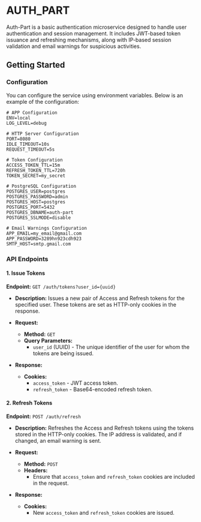 # AUTH_PART

Auth-Part is a basic authentication microservice designed to handle user authentication and session management. It includes JWT-based token issuance and refreshing mechanisms, along with IP-based session validation and email warnings for suspicious activities.

## Getting Started

### Configuration

You can configure the service using environment variables. Below is an example of the configuration:

```env
# APP Configuration
ENV=local
LOG_LEVEL=debug

# HTTP Server Configuration
PORT=8080
IDLE_TIMEOUT=10s
REQUEST_TIMEOUT=5s

# Token Configuration
ACCESS_TOKEN_TTL=15m
REFRESH_TOKEN_TTL=720h
TOKEN_SECRET=my_secret

# PostgreSQL Configuration
POSTGRES_USER=postgres
POSTGRES_PASSWORD=admin
POSTGRES_HOST=postgres
POSTGRES_PORT=5432
POSTGRES_DBNAME=auth-part
POSTGRES_SSLMODE=disable

# Email Warnings Configuration
APP_EMAIL=my_email@gmail.com
APP_PASSWORD=3289hn923cdh923
SMTP_HOST=smtp.gmail.com
```

### API Endpoints

#### 1. Issue Tokens

**Endpoint:** `GET /auth/tokens?user_id={uuid}`

- **Description:** Issues a new pair of Access and Refresh tokens for the specified user. These tokens are set as HTTP-only cookies in the response.
- **Request:**

  - **Method:** `GET`
  - **Query Parameters:**
    - `user_id` (UUID) - The unique identifier of the user for whom the tokens are being issued.

- **Response:**
  - **Cookies:**
    - `access_token` - JWT access token.
    - `refresh_token` - Base64-encoded refresh token.

#### 2. Refresh Tokens

**Endpoint:** `POST /auth/refresh`

- **Description:** Refreshes the Access and Refresh tokens using the tokens stored in the HTTP-only cookies. The IP address is validated, and if changed, an email warning is sent.

- **Request:**
  - **Method:** `POST`
  - **Headers:**
    - Ensure that `access_token` and `refresh_token` cookies are included in the request.
- **Response:**
  - **Cookies:**
    - New `access_token` and `refresh_token` cookies are issued.
